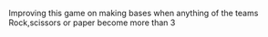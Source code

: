 Improving this game on making bases when anything of the teams Rock,scissors or paper become more than 3
